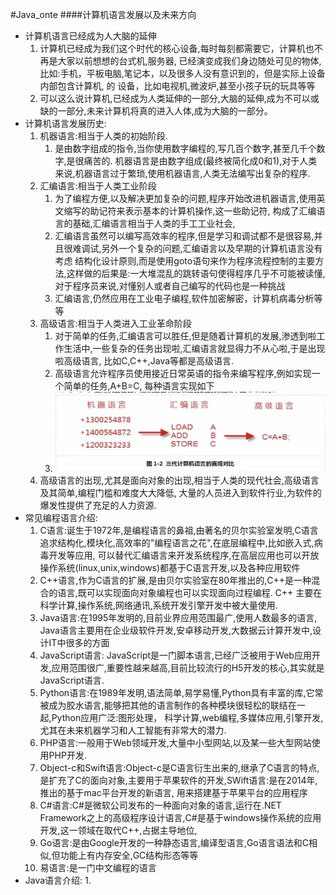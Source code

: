 #Java_onte
####计算机语言发展以及未来方向

- 计算机语言已经成为人大脑的延伸
  1. 计算机已经成为我们这个时代的核心设备,每时每刻都需要它，计算机也不再是大家以前想想的台式机,服务器,
  已经演变成我们身边随处可见的物体,比如:手机，平板电脑,笔记本，以及很多人没有意识到的，但是实际上设备内部包含计算机, 的
  设备，比如电视机,微波炉,甚至小孩子玩的玩具等等
  2. 可以这么说计算机,已经成为人类延伸的一部分,大脑的延伸,成为不可以或缺的一部分,未来计算机将真的进入人体,成为大脑的一部分。
- 计算机语言发展历史:
    1. 机器语言:相当于人类的初始阶段.
        1. 是由数字组成的指令,当你使用数字编程的,写几百个数字,甚至几千个数字,是很痛苦的.
        机器语言是由数字组成(最终被简化成0和1),对于人类来说,机器语言过于繁琐,使用机器语言,人类无法编写出复杂的程序.
    2. 汇编语言:相当于人类工业阶段
        1. 为了编程方便,以及解决更加复杂的问题,程序开始改进机器语言,使用英文缩写的助记符来表示基本的计算机操作,这一些助记符,
        构成了汇编语言的基础,汇编语言相当于人类的手工工业社会,
        2. 汇编语言虽然可以编写高效率的程序,但是学习和调试都不是很容易,并且很难调试,另外一个复杂的问题,汇编语言以及早期的计算机语言没有考虑
        结构化设计原则,而是使用goto语句来作为程序流程控制的主要方法,这样做的后果是:一大堆混乱的跳转语句使得程序几乎不可能被读懂,
        对于程序员来说,对懂别人或者自己编写的代码也是一种挑战
        3. 汇编语言,仍然应用在工业电子编程,软件加密解密，计算机病毒分析等等
    3. 高级语言:相当于人类进入工业革命阶段
        1. 对于简单的任务,汇编语言可以胜任,但是随着计算机的发展,渗透到啦工作生活中,一些复杂的任务出现啦,汇编语言就显得力不从心啦,于是出现啦高级语言,
        比如C,C++,Java等都是高级语言.
        2. 高级语言允许程序员使用接近日常英语的指令来编写程序,例如实现一个简单的任务,A+B=C,
        每种语言实现如下
        3. ![对比图片](./images/1670246933272.jpg)
    4. 高级语言的出现,尤其是面向对象的出现,相当于人类的现代社会,高级语言及其简单,编程门槛和难度大大降低,
    大量的人员进入到软件行业,为软件的爆发性提供了充足的人力资源.
- 常见编程语言介绍:
    1. C语言:诞生于1972年,是编程语言的鼻祖,由著名的贝尔实验室发明,C语言追求结构化,模块化,高效率的"编程语言之花",在底层编程中,比如嵌入式,病毒开发等应用,
    可以替代汇编语言来开发系统程序,在高层应用也可以开放操作系统(linux,unix,windows)都基于C语言开发,以及各种应用软件
    2. C++语言,作为C语言的扩展,是由贝尔实验室在80年推出的,C++是一种混合的语言,既可以实现面向对象编程也可以实现面向过程编程.
    C++ 主要在科学计算,操作系统,网络通讯,系统开发引擎开发中被大量使用.
    3. Java语言:在1995年发明的,目前业界应用范围最广,使用人数最多的语言,
    Java语言主要用在企业级软件开发,安卓移动开发,大数据云计算开发中,设计IT中很多的方面
    4. JavaScript语言: JavaScript是一门脚本语言,已经广泛被用于Web应用开发,应用范围很广,重要性越来越高,目前比较流行的H5开发的核心,其实就是JavaScript语言.
    5. Python语言:在1989年发明,语法简单,易学易懂,Python具有丰富的库,它常被成为胶水语言,能够把其他的语言制作的各种模块很轻松的联结在一起,Python应用广泛:图形处理，
    科学计算,web编程,多媒体应用,引擎开发,尤其在未来机器学习和人工智能有非常大的潜力.
    6. PHP语言:一般用于Web领域开发,大量中小型网站,以及某一些大型网站使用PHP开发.
    7. Object-c和Swift语言:Object-c是C语言衍生出来的,继承了C语言的特点,是扩充了C的面向对象,主要用于苹果软件的开发,SWift语言:是在2014年,推出的基于mac平台开发的新语言,
    用来搭建基于苹果平台的应用程序
    8. C#语言:C#是微软公司发布的一种面向对象的语言,运行在.NET Framework之上的高级程序设计语言,C#是基于windows操作系统的应用开发,这一领域在取代C++,占据主导地位,
    9. Go语言:是由Google开发的一种静态语言,编译型语言,Go语言语法和C相似,但功能上有内存安全,GC结构形态等等
    10. 易语言:是一门中文编程的语言
- Java语言介绍:
    1. 
 
  
    
        
        
        
